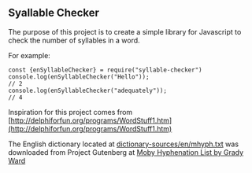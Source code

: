 ## Syallable Checker

The purpose of this project is to create a simple library for Javascript to check the number of syllables in a word.

For example:

    const {enSyllableChecker} = require("syllable-checker")
    console.log(enSyllableChecker("Hello"));
    // 2
    console.log(enSyllableChecker("adequately"));
    // 4

Inspiration for this project comes from [http://delphiforfun.org/programs/WordStuff1.htm](http://delphiforfun.org/programs/WordStuff1.htm)

The English dictionary located at [dictionary-sources/en/mhyph.txt](dictionary-sources/en/mhyph.txt) was downloaded from Project Gutenberg at [Moby Hyphenation List by Grady Ward](https://www.gutenberg.org/ebooks/3204)

